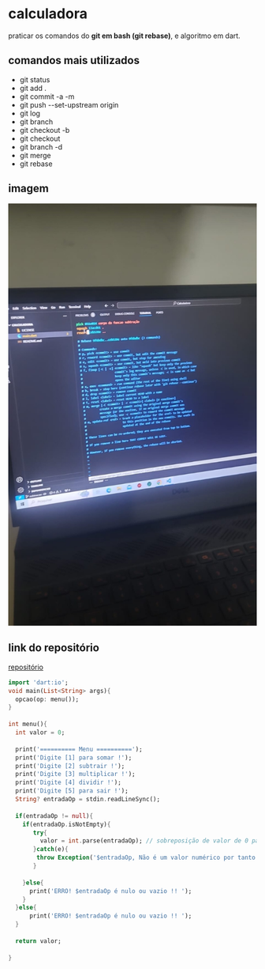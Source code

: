 # calculadora
praticar os comandos do **git em bash (git rebase)**, e algoritmo em dart.

## comandos mais utilizados 
* git status
* git add .
* git commit -a -m 
* git push --set-upstream origin
* git log
* git branch
* git checkout -b
* git checkout
* git branch -d 
* git merge
* git rebase

## imagem

![gitrebase](assets/image/rebase.png)

## link do repositório
[repositório](https://github.com/ricaciosantanadeAlbuquerque/calculadora)

```Dart
import 'dart:io';
void main(List<String> args){
  opcao(op: menu());
}

int menu(){
  int valor = 0;

  print('========== Menu ==========');
  print('Digite [1] para somar !');
  print('Digite [2] subtrair !');
  print('Digite [3] multiplicar !');
  print('Digite [4] dividir !');
  print('Digite [5] para sair !');
  String? entradaOp = stdin.readLineSync();

  if(entradaOp != null){
    if(entradaOp.isNotEmpty){
       try{
         valor = int.parse(entradaOp); // sobreposição de valor de 0 para a opção
       }catch(e){
        throw Exception('$entradaOp, Não é um valor numérico por tanto não pode ser CONVERTIDO !!!');
       }

    }else{
      print('ERRO! $entradaOp é nulo ou vazio !! ');
    }
  }else{
      print('ERRO! $entradaOp é nulo ou vazio !! ');
  }

  return valor;

}


```
